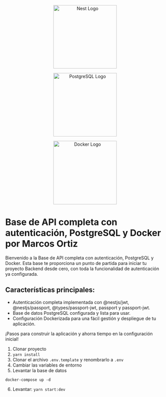 
<p align="center">
  <a href="http://nestjs.com/" target="blank"><img src="https://nestjs.com/img/logo-small.svg" width="200" alt="Nest Logo" /></a>
 
</p>

<p align="center">
  <a href="https://www.postgresql.org/" target="blank"><img src="[url_de_la_imagen_postgresql](https://marketplace.workiva.com/sites/marketplace/files/images/logos/postgre-sql-logo-16-7-en.svg)" width="200" alt="PostgreSQL Logo" /></a>
</p>

<p align="center">
  <a href="https://www.docker.com/" target="blank"><img src="url_de_la_imagen_docker" width="200" alt="Docker Logo" /></a>
</p>


# Base de API completa con autenticación, PostgreSQL y Docker por Marcos Ortiz

Bienvenido a la Base de API completa con autenticación, PostgreSQL y Docker. Esta base te proporciona un punto de partida para iniciar tu proyecto Backend desde cero, con toda la funcionalidad de autenticación ya configurada.

## Características principales:

- Autenticación completa implementada con @nestjs/jwt, @nestjs/passport, @types/passport-jwt, passport y passport-jwt.
- Base de datos PostgreSQL configurada y lista para usar.
- Configuración Dockerizada para una fácil gestión y despliegue de tu aplicación.

¡Pasos para construir la aplicación y ahorra tiempo en la configuración inicial!

</p>


1. Clonar proyecto
2. `yarn install`
3. Clonar el archivo `.env.template` y renombrarlo a `.env`
4. Cambiar las variables de entorno
5. Levantar la base de datos

```
docker-compose up -d
```

6. Levantar: `yarn start:dev`

